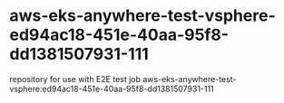 # aws-eks-anywhere-test-vsphere-ed94ac18-451e-40aa-95f8-dd1381507931-111
repository for use with E2E test job aws-eks-anywhere-test-vsphere:ed94ac18-451e-40aa-95f8-dd1381507931-111
